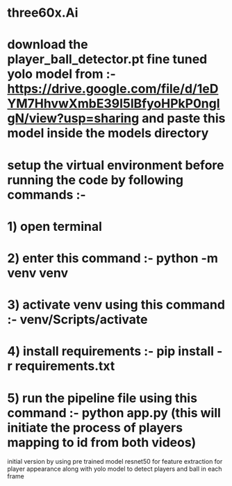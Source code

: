 # three60x.Ai
# download the player_ball_detector.pt fine tuned yolo model from :- https://drive.google.com/file/d/1eDYM7HhvwXmbE39I5lBfyoHPkP0nglgN/view?usp=sharing and paste this model inside the models directory 
# setup the virtual environment before running the code by following commands :-
# 1) open terminal
# 2) enter this command :- python -m venv venv
# 3) activate venv using this command :- venv/Scripts/activate
# 4) install requirements :- pip install -r requirements.txt
# 5) run the pipeline file using this command :- python app.py (this will initiate the process of players mapping to id from both videos)

initial version by using pre trained model resnet50 for feature extraction for player appearance along with yolo model to detect players and ball in each frame